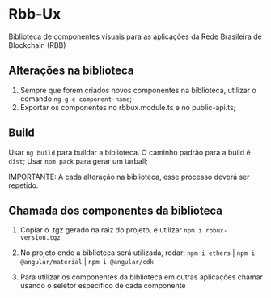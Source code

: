 # Rbb-Ux

Biblioteca de componentes visuais para as aplicações da Rede Brasileira de Blockchain (RBB)

## Alterações na biblioteca

1. Sempre que forem criados novos componentes na biblioteca, utilizar o comando `ng g c component-name`;
2. Exportar os componentes no rbbux.module.ts e no public-api.ts;

## Build

Usar `ng build` para buildar a biblioteca. O caminho padrão para a build é `dist`;
Usar `npm pack` para gerar um tarball;

IMPORTANTE: A cada alteração na biblioteca, esse processo deverá ser repetido.

## Chamada dos componentes da biblioteca

<!-- TODO: publicar npm? -->
1. Copiar o .tgz gerado na raiz do projeto, e utilizar `npm i rbbux-version.tgz`
2. No projeto onde a biblioteca será utilizada, rodar:
    `npm i ethers` |  `npm i @angular/material`  |  `npm i @angular/cdk`
 
3. Para utilizar os componentes da biblioteca em outras aplicações chamar usando o seletor específico de cada componente

